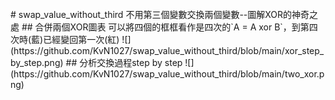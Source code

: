 <image width=100%>
# swap_value_without_third
不用第三個變數交換兩個變數--圖解XOR的神奇之處
## 合併兩個XOR圖表
可以將四個的框框看作是四次的`A = A xor B`，到第四次時(藍)已經變回第一次(紅)
![](https://github.com/KvN1027/swap_value_without_third/blob/main/xor_step_by_step.png)
## 分析交換過程step by step 
![](https://github.com/KvN1027/swap_value_without_third/blob/main/two_xor.png)
